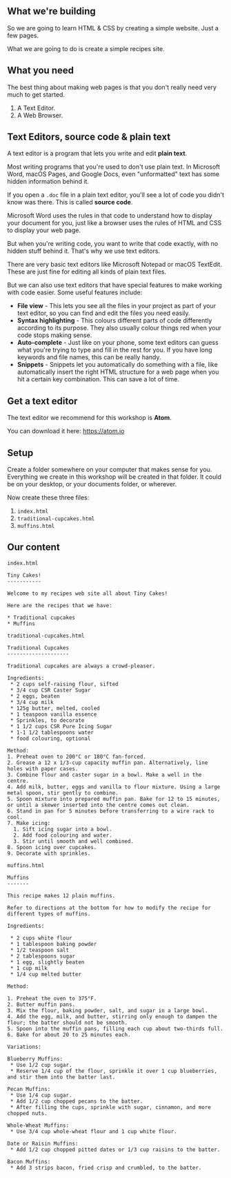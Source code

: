 ## What we're building

So we are going to learn HTML & CSS by creating a simple website.  Just a few pages.

What we are going to do is create a simple recipes site.


## What you need

The best thing about making web pages is that you don't really need very much to get started.

1. A Text Editor.
2. A Web Browser.

## Text Editors, source code & plain text

A text editor is a program that lets you write and edit **plain text**.

Most writing programs that you're used to don't use plain text.
In Microsoft Word, macOS Pages, and Google Docs, even "unformatted" text has some hidden information behind it.

If you open a `.doc` file in a plain text editor, you'll see a lot of code you didn't know was there.
This is called **source code**.

Microsoft Word uses the rules in that code to understand how to display your document for you, just like a browser uses the rules of HTML and CSS to display your web page.

But when you're writing code, you want to write that code exactly, with no hidden stuff behind it.
That's why we use text editors.

There are very basic text editors like Microsoft Notepad or macOS TextEdit.
These are just fine for editing all kinds of plain text files.

But we can also use text editors that have special features to make working with code easier.
Some useful features include:

* **File view** - This lets you see all the files in your project as part of your text editor, so you can find and edit the files you need easily.
* **Syntax highlighting** - This colours different parts of code differently according to its purpose. They also usually colour things red when your code stops making sense.
* **Auto-complete** - Just like on your phone, some text editors can guess what you're trying to type and fill in the rest for you. If you have long keywords and file names, this can be really handy.
* **Snippets** - Snippets let you automatically do something with a file, like automatically insert the right HTML structure for a web page when you hit a certain key combination. This can save a lot of time.

## Get a text editor

The text editor we recommend for this workshop is **Atom**.

You can download it here: https://atom.io

## Setup

Create a folder somewhere on your computer that makes sense for you.  Everything we create in this workshop will be created in that folder.  It could be on your desktop, or your documents folder, or wherever.

Now create these three files:

1. `index.html`
2. `traditional-cupcakes.html`
3. `muffins.html`

## Our content

`index.html`

```
Tiny Cakes!
-----------

Welcome to my recipes web site all about Tiny Cakes!

Here are the recipes that we have:

* Traditional cupcakes
* Muffins
```

`traditional-cupcakes.html`

```
Traditional Cupcakes
--------------------

Traditional cupcakes are always a crowd-pleaser.

Ingredients:
 * 2 cups self-raising flour, sifted
 * 3/4 cup CSR Caster Sugar
 * 2 eggs, beaten
 * 3/4 cup milk
 * 125g butter, melted, cooled
 * 1 teaspoon vanilla essence
 * Sprinkles, to decorate
 * 1 1/2 cups CSR Pure Icing Sugar
 * 1-1 1/2 tablespoons water
 * food colouring, optional

Method:
1. Preheat oven to 200°C or 180°C fan-forced.
2. Grease a 12 x 1/3-cup capacity muffin pan. Alternatively, line holes with paper cases.
3. Combine flour and caster sugar in a bowl. Make a well in the centre.
4. Add milk, butter, eggs and vanilla to flour mixture. Using a large metal spoon, stir gently to combine.
5. Spoon mixture into prepared muffin pan. Bake for 12 to 15 minutes, or until a skewer inserted into the centre comes out clean.
6. Stand in pan for 5 minutes before transferring to a wire rack to cool.
7. Make icing:
  1. Sift icing sugar into a bowl.
  2. Add food colouring and water.
  3. Stir until smooth and well combined.
8. Spoon icing over cupcakes.
9. Decorate with sprinkles.
```

`muffins.html`

```
Muffins
-------

This recipe makes 12 plain muffins.  

Refer to directions at the bottom for how to modify the recipe for different types of muffins.

Ingredients:

 * 2 cups white flour
 * 1 tablespoon baking powder
 * 1/2 teaspoon salt
 * 2 tablespoons sugar
 * 1 egg, slightly beaten
 * 1 cup milk
 * 1/4 cup melted butter

Method:

1. Preheat the oven to 375°F.
2. Butter muffin pans.
3. Mix the flour, baking powder, salt, and sugar in a large bowl.
4. Add the egg, milk, and butter, stirring only enough to dampen the flour; the batter should not be smooth.
5. Spoon into the muffin pans, filling each cup about two-thirds full.
6. Bake for about 20 to 25 minutes each.

Variations:

Blueberry Muffins:
 * Use 1/2 cup sugar.
 * Reserve 1/4 cup of the flour, sprinkle it over 1 cup blueberries, and stir them into the batter last.

Pecan Muffins:
 * Use 1/4 cup sugar.
 * Add 1/2 cup chopped pecans to the batter.
 * After filling the cups, sprinkle with sugar, cinnamon, and more chopped nuts.

Whole-Wheat Muffins:
 * Use 3/4 cup whole-wheat flour and 1 cup white flour.

Date or Raisin Muffins:
 * Add 1/2 cup chopped pitted dates or 1/3 cup raisins to the batter.

Bacon Muffins:
 * Add 3 strips bacon, fried crisp and crumbled, to the batter.
```
